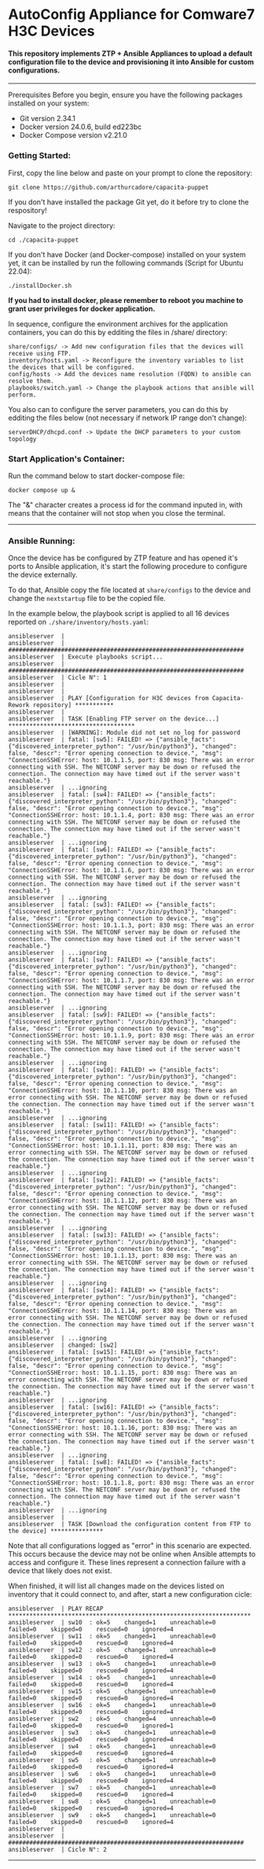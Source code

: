 # AutoConfig Appliance for Comware7 H3C Devices

#### This repository implements ZTP + Ansible Appliances to upload a default configuration file to the device and provisioning it into Ansible for custom configurations. 

---
Prerequisites Before you begin, ensure you have the following packages installed on your system:

- Git version 2.34.1
- Docker version 24.0.6, build ed223bc
- Docker Compose version v2.21.0

### Getting Started: 

First, copy the line below and paste on your prompt to clone the repository:

```
git clone https://github.com/arthurcadore/capacita-puppet
```

If you don't have installed the package Git yet, do it before try to clone the respository!

Navigate to the project directory:

```
cd ./capacita-puppet
```

If you don't have Docker (and Docker-compose) installed on your system yet, it can be installed by run the following commands (Script for Ubuntu 22.04):

```
./installDocker.sh
```

**If you had to install docker, please remember to reboot you machine to grant user privileges for docker application.**

In sequence, configure the environment archives for the application containers, you can do this by edditing the files in /share/ directory:
```
share/configs/ -> Add new configuration files that the devices will receive using FTP. 
inventory/hosts.yaml -> Reconfigure the inventory variables to list the devices that will be configured.
config/hosts -> Add the devices name resolution (FQDN) to ansible can resolve them. 
playbooks/switch.yaml -> Change the playbook actions that ansible will perform. 
```

You also can to configure the server parameters, you can do this by edditing the files below (not necessary if network IP range don't change): 
```
serverDHCP/dhcpd.conf -> Update the DHCP parameters to your custom topology
```

### Start Application's Container:

Run the command below to start docker-compose file:

```
docker compose up & 
```
The "&" character creates a process id for the command inputed in, with means that the container will not stop when you close the terminal.

---

### Ansible Running: 

Once the device has be configured by ZTP feature and has opened it's ports to Ansible application, it's start the following procedure to configure the device externally. 

To do that, Ansible copy the file located at `share/configs` to the device and change the `nextstartup` file to be the copied file. 

In the example below, the playbook script is applied to all 16 devices reported on `./share/inventory/hosts.yaml`:

```
ansibleserver  |
ansibleserver  | ###################################################################
ansibleserver  | Execute playbooks script...
ansibleserver  | ###################################################################
ansibleserver  | Cicle N°: 1
ansibleserver  |
ansibleserver  |
ansibleserver  | PLAY [Configuration for H3C devices from Capacita-Rework repository] ***********
ansibleserver  |
ansibleserver  | TASK [Enabling FTP server on the device...] ************************************
ansibleserver  | [WARNING]: Module did not set no_log for password
ansibleserver  | fatal: [sw5]: FAILED! => {"ansible_facts": {"discovered_interpreter_python": "/usr/bin/python3"}, "changed": false, "descr": "Error opening connection to device.", "msg": "ConnectionSSHError: host: 10.1.1.5, port: 830 msg: There was an error connecting with SSH. The NETCONF server may be down or refused the connection. The connection may have timed out if the server wasn't reachable."}
ansibleserver  | ...ignoring
ansibleserver  | fatal: [sw4]: FAILED! => {"ansible_facts": {"discovered_interpreter_python": "/usr/bin/python3"}, "changed": false, "descr": "Error opening connection to device.", "msg": "ConnectionSSHError: host: 10.1.1.4, port: 830 msg: There was an error connecting with SSH. The NETCONF server may be down or refused the connection. The connection may have timed out if the server wasn't reachable."}
ansibleserver  | ...ignoring
ansibleserver  | fatal: [sw6]: FAILED! => {"ansible_facts": {"discovered_interpreter_python": "/usr/bin/python3"}, "changed": false, "descr": "Error opening connection to device.", "msg": "ConnectionSSHError: host: 10.1.1.6, port: 830 msg: There was an error connecting with SSH. The NETCONF server may be down or refused the connection. The connection may have timed out if the server wasn't reachable."}
ansibleserver  | ...ignoring
ansibleserver  | fatal: [sw3]: FAILED! => {"ansible_facts": {"discovered_interpreter_python": "/usr/bin/python3"}, "changed": false, "descr": "Error opening connection to device.", "msg": "ConnectionSSHError: host: 10.1.1.3, port: 830 msg: There was an error connecting with SSH. The NETCONF server may be down or refused the connection. The connection may have timed out if the server wasn't reachable."}
ansibleserver  | ...ignoring
ansibleserver  | fatal: [sw7]: FAILED! => {"ansible_facts": {"discovered_interpreter_python": "/usr/bin/python3"}, "changed": false, "descr": "Error opening connection to device.", "msg": "ConnectionSSHError: host: 10.1.1.7, port: 830 msg: There was an error connecting with SSH. The NETCONF server may be down or refused the connection. The connection may have timed out if the server wasn't reachable."}
ansibleserver  | ...ignoring
ansibleserver  | fatal: [sw9]: FAILED! => {"ansible_facts": {"discovered_interpreter_python": "/usr/bin/python3"}, "changed": false, "descr": "Error opening connection to device.", "msg": "ConnectionSSHError: host: 10.1.1.9, port: 830 msg: There was an error connecting with SSH. The NETCONF server may be down or refused the connection. The connection may have timed out if the server wasn't reachable."}
ansibleserver  | ...ignoring
ansibleserver  | fatal: [sw10]: FAILED! => {"ansible_facts": {"discovered_interpreter_python": "/usr/bin/python3"}, "changed": false, "descr": "Error opening connection to device.", "msg": "ConnectionSSHError: host: 10.1.1.10, port: 830 msg: There was an error connecting with SSH. The NETCONF server may be down or refused the connection. The connection may have timed out if the server wasn't reachable."}
ansibleserver  | ...ignoring
ansibleserver  | fatal: [sw11]: FAILED! => {"ansible_facts": {"discovered_interpreter_python": "/usr/bin/python3"}, "changed": false, "descr": "Error opening connection to device.", "msg": "ConnectionSSHError: host: 10.1.1.11, port: 830 msg: There was an error connecting with SSH. The NETCONF server may be down or refused the connection. The connection may have timed out if the server wasn't reachable."}
ansibleserver  | ...ignoring
ansibleserver  | fatal: [sw12]: FAILED! => {"ansible_facts": {"discovered_interpreter_python": "/usr/bin/python3"}, "changed": false, "descr": "Error opening connection to device.", "msg": "ConnectionSSHError: host: 10.1.1.12, port: 830 msg: There was an error connecting with SSH. The NETCONF server may be down or refused the connection. The connection may have timed out if the server wasn't reachable."}
ansibleserver  | ...ignoring
ansibleserver  | fatal: [sw13]: FAILED! => {"ansible_facts": {"discovered_interpreter_python": "/usr/bin/python3"}, "changed": false, "descr": "Error opening connection to device.", "msg": "ConnectionSSHError: host: 10.1.1.13, port: 830 msg: There was an error connecting with SSH. The NETCONF server may be down or refused the connection. The connection may have timed out if the server wasn't reachable."}
ansibleserver  | ...ignoring
ansibleserver  | fatal: [sw14]: FAILED! => {"ansible_facts": {"discovered_interpreter_python": "/usr/bin/python3"}, "changed": false, "descr": "Error opening connection to device.", "msg": "ConnectionSSHError: host: 10.1.1.14, port: 830 msg: There was an error connecting with SSH. The NETCONF server may be down or refused the connection. The connection may have timed out if the server wasn't reachable."}
ansibleserver  | ...ignoring
ansibleserver  | changed: [sw2]
ansibleserver  | fatal: [sw15]: FAILED! => {"ansible_facts": {"discovered_interpreter_python": "/usr/bin/python3"}, "changed": false, "descr": "Error opening connection to device.", "msg": "ConnectionSSHError: host: 10.1.1.15, port: 830 msg: There was an error connecting with SSH. The NETCONF server may be down or refused the connection. The connection may have timed out if the server wasn't reachable."}
ansibleserver  | ...ignoring
ansibleserver  | fatal: [sw16]: FAILED! => {"ansible_facts": {"discovered_interpreter_python": "/usr/bin/python3"}, "changed": false, "descr": "Error opening connection to device.", "msg": "ConnectionSSHError: host: 10.1.1.16, port: 830 msg: There was an error connecting with SSH. The NETCONF server may be down or refused the connection. The connection may have timed out if the server wasn't reachable."}
ansibleserver  | ...ignoring
ansibleserver  | fatal: [sw8]: FAILED! => {"ansible_facts": {"discovered_interpreter_python": "/usr/bin/python3"}, "changed": false, "descr": "Error opening connection to device.", "msg": "ConnectionSSHError: host: 10.1.1.8, port: 830 msg: There was an error connecting with SSH. The NETCONF server may be down or refused the connection. The connection may have timed out if the server wasn't reachable."}
ansibleserver  | ...ignoring
ansibleserver  |
ansibleserver  | TASK [Download the configuration content from FTP to the device] ***************
```

Note that all configurations logged as "error" in this scenario are expected. This occurs because the device may not be online when Ansible attempts to access and configure it. These lines represent a connection failure with a device that likely does not exist.

When finished, it will list all changes made on the devices listed on inventory that it could connect to, and after, start a new configuration cicle:

```
ansibleserver  | PLAY RECAP *********************************************************************
ansibleserver  | sw10  : ok=5    changed=1    unreachable=0    failed=0    skipped=0    rescued=0    ignored=4
ansibleserver  | sw11  : ok=5    changed=1    unreachable=0    failed=0    skipped=0    rescued=0    ignored=4
ansibleserver  | sw12  : ok=5    changed=1    unreachable=0    failed=0    skipped=0    rescued=0    ignored=4
ansibleserver  | sw13  : ok=5    changed=1    unreachable=0    failed=0    skipped=0    rescued=0    ignored=4
ansibleserver  | sw14  : ok=5    changed=1    unreachable=0    failed=0    skipped=0    rescued=0    ignored=4
ansibleserver  | sw15  : ok=5    changed=1    unreachable=0    failed=0    skipped=0    rescued=0    ignored=4
ansibleserver  | sw16  : ok=5    changed=1    unreachable=0    failed=0    skipped=0    rescued=0    ignored=4
ansibleserver  | sw2   : ok=5    changed=4    unreachable=0    failed=0    skipped=0    rescued=0    ignored=1
ansibleserver  | sw3   : ok=5    changed=1    unreachable=0    failed=0    skipped=0    rescued=0    ignored=4
ansibleserver  | sw4   : ok=5    changed=1    unreachable=0    failed=0    skipped=0    rescued=0    ignored=4
ansibleserver  | sw5   : ok=5    changed=1    unreachable=0    failed=0    skipped=0    rescued=0    ignored=4
ansibleserver  | sw6   : ok=5    changed=1    unreachable=0    failed=0    skipped=0    rescued=0    ignored=4
ansibleserver  | sw7   : ok=5    changed=1    unreachable=0    failed=0    skipped=0    rescued=0    ignored=4
ansibleserver  | sw8   : ok=5    changed=1    unreachable=0    failed=0    skipped=0    rescued=0    ignored=4
ansibleserver  | sw9   : ok=5    changed=1    unreachable=0    failed=0    skipped=0    rescued=0    ignored=4
ansibleserver  |
ansibleserver  | ###################################################################
ansibleserver  | Cicle N°: 2
```


---
